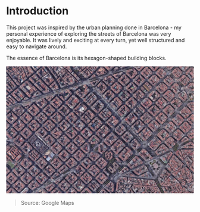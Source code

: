 # Introduction

This project was inspired by the urban planning done in Barcelona - my personal experience of exploring the streets of Barcelona was very enjoyable. It was lively and exciting at every turn, yet well structured and easy to navigate around.

The essence of Barcelona is its hexagon-shaped building blocks.

![barcelona](./imgs/barcelona.jpg)
>Source: Google Maps


